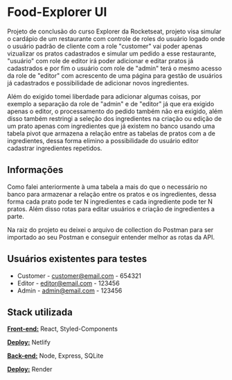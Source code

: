 
# Food-Explorer UI

Projeto de conclusão do curso Explorer da Rocketseat, projeto visa simular o cardápio de um restaurante com controle de roles do usuário logado onde o usuário padrão de cliente com a role "customer" vai poder apenas vizualizar os pratos cadastrados e simular um pedido a esse restaurante, "usuário" com role de editor irá poder adicionar e editar pratos já cadastrados e por fim o usuário com role de "admin" terá o mesmo acesso da role de "editor" com acrescento de uma página para gestão de usuários já cadastrados e possibilidade de adicionar novos ingredientes.

Além do exigido tomei liberdade para adicionar algumas coisas, por exemplo a separação da role de "admin" e de "editor" já que era exigido apenas o editor, o processamento do pedido também não era exigido, além disso também restringi a seleção dos ingredientes na criação ou edição de um prato apenas com ingredientes que já existem no banco usando uma tabela pivot que armazena a relação entre as tabelas de pratos com a de ingredientes, dessa forma elimino a possibilidade do usuário editor cadastrar ingredientes repetidos.



## Informações

Como falei anteriormente à uma tabela a mais do que o necessário no banco para armazenar a relação entre os pratos e os ingredientes, dessa forma cada prato pode ter N ingredientes e cada ingrediente pode ter N pratos. Além disso rotas para editar usuários e criação de ingredientes a parte.

Na raiz do projeto eu deixei o arquivo de collection do Postman para ser importado ao seu Postman e conseguir entender melhor as rotas da API.


## Usuários existentes para testes

 - Customer - customer@email.com - 654321
 - Editor - editor@email.com - 123456
 - Admin - admin@email.com - 123456


## Stack utilizada

[**Front-end:**](https://github.com/kenaioz/food-explorer-ui) React, Styled-Components

[**Deploy:**](https://main--cool-kitten-558d66.netlify.app/) Netlify


[**Back-end:**](https://github.com/kenaioz/food-explorer-api) Node, Express, SQLite

[**Deploy:**](https://food-explorer-api-ihgd.onrender.com) Render

